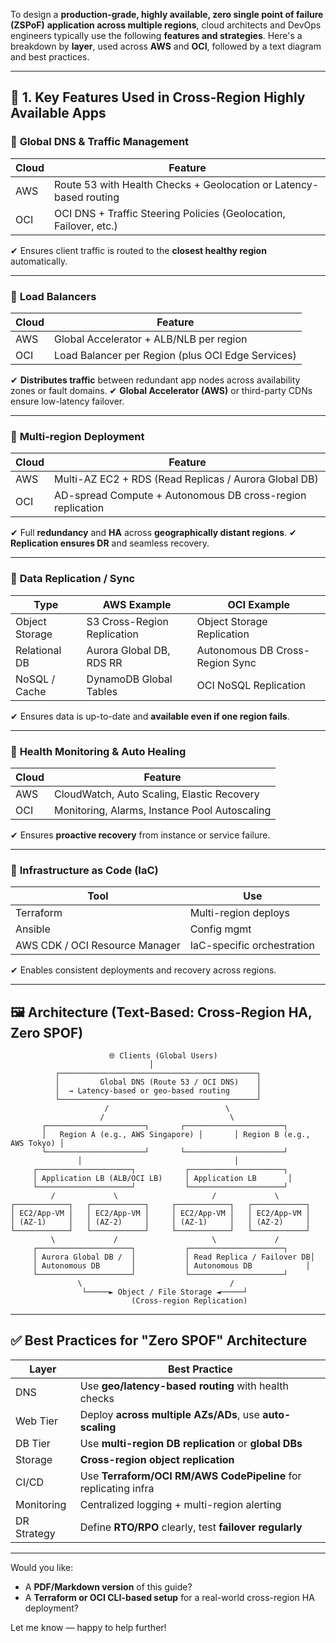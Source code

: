 To design a **production-grade, highly available, zero single point of failure (ZSPoF)** **application across multiple regions**, cloud architects and DevOps engineers typically use the following **features and strategies**. Here's a breakdown by **layer**, used across **AWS** and **OCI**, followed by a text diagram and best practices.

---

## 🚀 1. Key Features Used in Cross-Region Highly Available Apps

### 🔹 **Global DNS & Traffic Management**

| Cloud | Feature                                                            |
| ----- | ------------------------------------------------------------------ |
| AWS   | Route 53 with Health Checks + Geolocation or Latency-based routing |
| OCI   | OCI DNS + Traffic Steering Policies (Geolocation, Failover, etc.)  |

✔ Ensures client traffic is routed to the **closest healthy region** automatically.

---

### 🔹 **Load Balancers**

| Cloud | Feature                                           |
| ----- | ------------------------------------------------- |
| AWS   | Global Accelerator + ALB/NLB per region           |
| OCI   | Load Balancer per Region (plus OCI Edge Services) |

✔ **Distributes traffic** between redundant app nodes across availability zones or fault domains.
✔ **Global Accelerator (AWS)** or third-party CDNs ensure low-latency failover.

---

### 🔹 **Multi-region Deployment**

| Cloud | Feature                                                    |
| ----- | ---------------------------------------------------------- |
| AWS   | Multi-AZ EC2 + RDS (Read Replicas / Aurora Global DB)      |
| OCI   | AD-spread Compute + Autonomous DB cross-region replication |

✔ Full **redundancy** and **HA** across **geographically distant regions**.
✔ **Replication ensures DR** and seamless recovery.

---

### 🔹 **Data Replication / Sync**

| Type           | AWS Example                 | OCI Example                     |
| -------------- | --------------------------- | ------------------------------- |
| Object Storage | S3 Cross-Region Replication | Object Storage Replication      |
| Relational DB  | Aurora Global DB, RDS RR    | Autonomous DB Cross-Region Sync |
| NoSQL / Cache  | DynamoDB Global Tables      | OCI NoSQL Replication           |

✔ Ensures data is up-to-date and **available even if one region fails**.

---

### 🔹 **Health Monitoring & Auto Healing**

| Cloud | Feature                                       |
| ----- | --------------------------------------------- |
| AWS   | CloudWatch, Auto Scaling, Elastic Recovery    |
| OCI   | Monitoring, Alarms, Instance Pool Autoscaling |

✔ Ensures **proactive recovery** from instance or service failure.

---

### 🔹 **Infrastructure as Code (IaC)**

| Tool                           | Use                        |
| ------------------------------ | -------------------------- |
| Terraform                      | Multi-region deploys       |
| Ansible                        | Config mgmt                |
| AWS CDK / OCI Resource Manager | IaC-specific orchestration |

✔ Enables consistent deployments and recovery across regions.

---

## 🖼️ Architecture (Text-Based: Cross-Region HA, Zero SPOF)

```
                      🌐 Clients (Global Users)
                               │
          ┌────────────────────────────────────────────┐
          │         Global DNS (Route 53 / OCI DNS)    │
          │  → Latency-based or geo-based routing      │
          └────────────────────────────────────────────┘
                     /                          \
                    /                            \
       ┌──────────────────────┐       ┌──────────────────────┐
       │   Region A (e.g., AWS Singapore) │       │ Region B (e.g., AWS Tokyo) │
       └──────────────────────┘       └──────────────────────┘
               │                                  │
     ┌─────────────────────┐           ┌─────────────────────┐
     │ Application LB (ALB/OCI LB)     │ Application LB       │
     └─────────────────────┘           └─────────────────────┘
         /             \                     /             \
┌────────────┐   ┌────────────┐     ┌────────────┐   ┌────────────┐
│ EC2/App-VM │   │ EC2/App-VM │     │ EC2/App-VM │   │ EC2/App-VM │
│ (AZ-1)     │   │ (AZ-2)     │     │ (AZ-1)     │   │ (AZ-2)     │
└────────────┘   └────────────┘     └────────────┘   └────────────┘
         \             /                     \             /
     ┌─────────────────────┐           ┌─────────────────────┐
     │ Aurora Global DB /  │           │ Read Replica / Failover DB│
     │ Autonomous DB       │           │ Autonomous DB            │
     └─────────────────────┘           └─────────────────────┘
               \                                 /
                └─────► Object / File Storage ◄─────┘
                           (Cross-region Replication)
```

---

## ✅ Best Practices for "Zero SPOF" Architecture

| Layer       | Best Practice                                                   |
| ----------- | --------------------------------------------------------------- |
| DNS         | Use **geo/latency-based routing** with health checks            |
| Web Tier    | Deploy **across multiple AZs/ADs**, use **auto-scaling**        |
| DB Tier     | Use **multi-region DB replication** or **global DBs**           |
| Storage     | **Cross-region object replication**                             |
| CI/CD       | Use **Terraform/OCI RM/AWS CodePipeline** for replicating infra |
| Monitoring  | Centralized logging + multi-region alerting                     |
| DR Strategy | Define **RTO/RPO** clearly, test **failover regularly**         |

---

Would you like:

* A **PDF/Markdown version** of this guide?
* A **Terraform or OCI CLI-based setup** for a real-world cross-region HA deployment?

Let me know — happy to help further!
